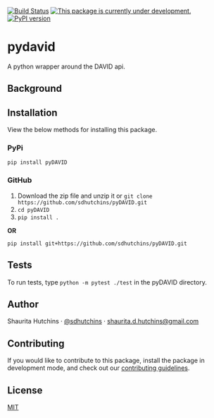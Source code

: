 [![Build Status](https://travis-ci.com/sdhutchins/pyDAVID.svg?branch=master)](https://travis-ci.com/sdhutchins/pyDAVID)
[![This package is currently under development.](https://img.shields.io/badge/under-development-orange.svg)](https://github.com/sdhutchins/pyDAVID)
[![PyPI version](https://badge.fury.io/py/pyDAVID.svg)](https://badge.fury.io/py/pyDAVID) 

# pydavid

A python wrapper around the DAVID api.

## Background

## Installation

View the below methods for installing this package.

### PyPi

`pip install pyDAVID`

### GitHub

1.  Download the zip file and unzip it or `git clone
    https://github.com/sdhutchins/pyDAVID.git`
2.  `cd pyDAVID`
3.  `pip install .`

**OR**

`pip install git+https://github.com/sdhutchins/pyDAVID.git`

## Tests

To run tests, type `python -m pytest ./test` in the
pyDAVID directory.

## Author

Shaurita Hutchins · [@sdhutchins](https://github.com/sdhutchins)
    · [shaurita.d.hutchins@gmail.com](mailto:shaurita.d.hutchins@gmail.com)

## Contributing

If you would like to contribute to this package, install the package in
development mode, and check out our [contributing
guidelines](https://github.com/sdhutchins/pyDAVID/blob/master/CONTRIBUTING.md).

## License

[MIT](https://github.com/sdhutchins/pyDAVID/blob/master/LICENSE)
